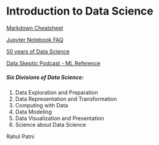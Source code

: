 # Introduction to Data Science

[Markdown Cheatsheet](https://github.com/adam-p/markdown-here/wiki/Markdown-Cheatsheet)

[Jupyter Notebook FAQ](https://www.coursera.org/learn/python-data-analysis/resources/0dhYG)

[50 years of Data Science](http://courses.csail.mit.edu/18.337/2015/docs/50YearsDataScience.pdf)

[Data Skeptic Podcast - ML Reference](http://www.dataskeptic.com/)


##### Six Divisions of Data Science: 

1. Data Exploration and Preparation
2. Data Representation and Transformation
3. Computing with Data
4. Data Modeling
5. Data Visualization and Presentation
6. Science about Data Science


Rahul Patni